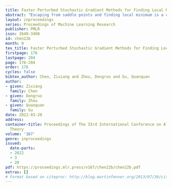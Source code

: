 ```yaml
---
title: Faster Perturbed Stochastic Gradient Methods for Finding Local Minima
abstract: "Escaping from saddle points and finding local minimum is a central problem in nonconvex optimization. Perturbed gradient methods are perhaps the simplest approach for this problem. However, to find $(\epsilon, \sqrt{\epsilon})$-approximate local minima, the existing best stochastic gradient complexity for this type of algorithms is $\tilde O(\epsilon^{-3.5})$, which is not optimal. In this paper, we propose LENA (Last stEp shriNkAge), a faster perturbed stochastic gradient framework for finding local minima. We show that LENA with stochastic gradient estimators such as SARAH/SPIDER and STORM can find $(\epsilon, \epsilon_{H})$-approximate local minima within $\tilde O(\epsilon^{-3} + \epsilon_{H}^{-6})$ stochastic gradient evaluations (or $\tilde O(\epsilon^{-3})$ when $\epsilon_H = \sqrt{\epsilon}$). The core idea of our framework is a step-size shrinkage scheme to control the average movement of the iterates, which leads to faster convergence to the local minima."
layout: inproceedings
series: Proceedings of Machine Learning Research
publisher: PMLR
issn: 2640-3498
id: chen22b
month: 0
tex_title: Faster Perturbed Stochastic Gradient Methods for Finding Local Minima
firstpage: 176
lastpage: 204
page: 176-204
order: 176
cycles: false
bibtex_author: Chen, Zixiang and Zhou, Dongruo and Gu, Quanquan
author:
- given: Zixiang
  family: Chen
- given: Dongruo
  family: Zhou
- given: Quanquan
  family: Gu
date: 2022-03-20
address:
container-title: Proceedings of The 33rd International Conference on Algorithmic Learning
  Theory
volume: '167'
genre: inproceedings
issued:
  date-parts:
  - 2022
  - 3
  - 20
pdf: https://proceedings.mlr.press/v167/chen22b/chen22b.pdf
extras: []
# Format based on citeproc: http://blog.martinfenner.org/2013/07/30/citeproc-yaml-for-bibliographies/
---
```

